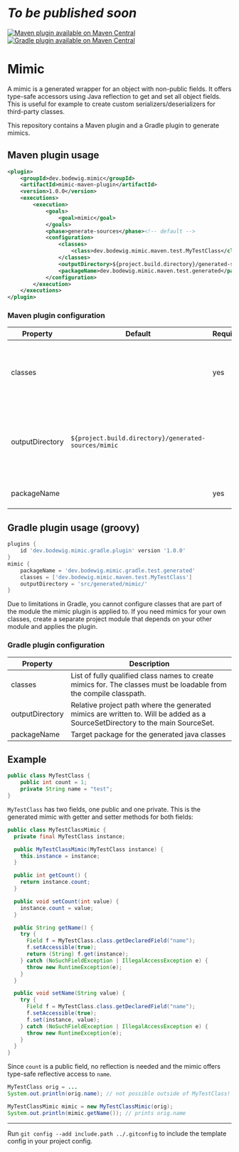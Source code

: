 # *To be published soon*

[![Maven plugin available on Maven Central](https://img.shields.io/maven-central/v/dev.bodewig.mimic/mimic-maven-plugin?label=Maven%20plugin%20available%20on%20Maven%20Central)](https://central.sonatype.com/artifact/dev.bodewig.mimic/mimic-maven-plugin)
[![Gradle plugin available on Maven Central](https://img.shields.io/maven-central/v/dev.bodewig.mimic/mimic-gradle-plugin?label=Gradle%20plugin%20available%20on%20Maven%20Central)](https://central.sonatype.com/artifact/dev.bodewig.mimic/mimic-gradle-plugin)

# Mimic

A mimic is a generated wrapper for an object with non-public fields.
It offers type-safe accessors using Java reflection to get and set all object fields.
This is useful for example to create custom serializers/deserializers for third-party classes.

This repository contains a Maven plugin and a Gradle plugin to generate mimics.

## Maven plugin usage

```xml
<plugin>
	<groupId>dev.bodewig.mimic</groupId>
	<artifactId>mimic-maven-plugin</artifactId>
	<version>1.0.0</version>
	<executions>
		<execution>
			<goals>
				<goal>mimic</goal>
			</goals>
			<phase>generate-sources</phase><!-- default -->
			<configuration>
				<classes>
					<class>dev.bodewig.mimic.maven.test.MyTestClass</class>
				</classes>
				<outputDirectory>${project.build.directory}/generated-sources/mimic</outputDirectory><!-- default -->
				<packageName>dev.bodewig.mimic.maven.test.generated</packageName>
			</configuration>
		</execution>
	</executions>
</plugin>
```

### Maven plugin configuration

| Property | Default | Required | Description |
| -------- | ------- | -------- | ----------- |
| classes | | yes | List of fully qualified class names to create mimics for. The classes must be loadable from the compile classpath. |
| outputDirectory | `${project.build.directory}/generated-sources/mimic` |  | Relative project path where the generated mimics are written to. Will be added as a SourceSetDirectory to the main SourceSet. |
| packageName | | yes | Target package for the generated java classes |


## Gradle plugin usage (groovy)

```groovy
plugins {
	id 'dev.bodewig.mimic.gradle.plugin' version '1.0.0'
}
mimic {
	packageName = 'dev.bodewig.mimic.gradle.test.generated'
	classes = ['dev.bodewig.mimic.maven.test.MyTestClass']
	outputDirectory = 'src/generated/mimic/'
}
```

Due to limitations in Gradle, you cannot configure classes that are part of the module the mimic plugin is applied to.
If you need mimics for your own classes, create a separate project module that depends on your other module and applies the plugin.

### Gradle plugin configuration

| Property | Description |
| -------- | ----------- |
| classes | List of fully qualified class names to create mimics for. The classes must be loadable from the compile classpath. |
| outputDirectory | Relative project path where the generated mimics are written to. Will be added as a SourceSetDirectory to the main SourceSet. |
| packageName | Target package for the generated java classes |


## Example

```java
public class MyTestClass {
	public int count = 1;
	private String name = "test";
}
```

`MyTestClass` has two fields, one public and one private. This is the generated mimic with getter and setter methods for both fields:

```java
public class MyTestClassMimic {
  private final MyTestClass instance;

  public MyTestClassMimic(MyTestClass instance) {
    this.instance = instance;
  }

  public int getCount() {
    return instance.count;
  }

  public void setCount(int value) {
    instance.count = value;
  }

  public String getName() {
    try {
      Field f = MyTestClass.class.getDeclaredField("name");
      f.setAccessible(true);
      return (String) f.get(instance);
    } catch (NoSuchFieldException | IllegalAccessException e) {
      throw new RuntimeException(e);
    }
  }

  public void setName(String value) {
    try {
      Field f = MyTestClass.class.getDeclaredField("name");
      f.setAccessible(true);
      f.set(instance, value);
    } catch (NoSuchFieldException | IllegalAccessException e) {
      throw new RuntimeException(e);
    }
  }
}
```

Since `count` is a public field, no reflection is needed and the mimic offers type-safe  reflective access to `name`.

```java
MyTestClass orig = ...
System.out.println(orig.name); // not possible outside of MyTestClass!

MyTestClassMimic mimic = new MyTestClassMimic(orig);
System.out.println(mimic.getName()); // prints orig.name
```


---

Run `git config --add include.path ../.gitconfig` to include the template config in your project config.
